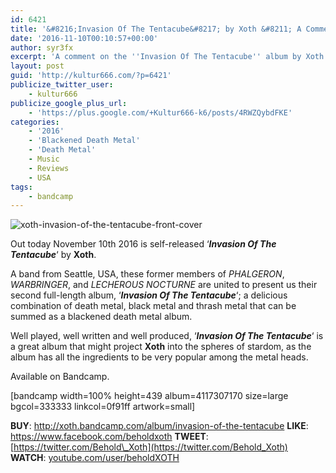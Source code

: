 ```yaml
---
id: 6421
title: '&#8216;Invasion Of The Tentacube&#8217; by Xoth &#8211; A Comment'
date: '2016-11-10T00:10:57+00:00'
author: syr3fx
excerpt: 'A comment on the ''Invasion Of The Tentacube'' album by Xoth (2016)'
layout: post
guid: 'http://kultur666.com/?p=6421'
publicize_twitter_user:
    - kultur666
publicize_google_plus_url:
    - 'https://plus.google.com/+Kultur666-k6/posts/4RWZQybdFKE'
categories:
    - '2016'
    - 'Blackened Death Metal'
    - 'Death Metal'
    - Music
    - Reviews
    - USA
tags:
    - bandcamp
---
```


![xoth-invasion-of-the-tentacube-front-cover](http://localhost:8080/wp-content/uploads/2016/11/xoth-invasion-of-the-tentacube-front-cover.png)

Out today November 10th 2016 is self-released ‘***Invasion Of The Tentacube***‘ by **Xoth**.

A band from Seattle, USA, these former members of *PHALGERON*, *WARBRINGER*, and *LECHEROUS NOCTURNE* are united to present us their second full-length album, ‘***Invasion Of The Tentacube***‘; a delicious combination of death metal, black metal and thrash metal that can be summed as a blackened death metal album.

Well played, well written and well produced, ‘***Invasion Of The Tentacube***‘ is a great album that might project **Xoth** into the spheres of stardom, as the album has all the ingredients to be very popular among the metal heads.

Available on Bandcamp.

\[bandcamp width=100% height=439 album=4117307170 size=large bgcol=333333 linkcol=0f91ff artwork=small\]

**BUY**: <http://xoth.bandcamp.com/album/invasion-of-the-tentacube>
**LIKE**: <https://www.facebook.com/beholdxoth>
**TWEET**: [https://twitter.com/Behold\_Xoth](https://twitter.com/Behold_Xoth)
**WATCH**: [youtube.com/user/beholdXOTH](http://youtube.com/user/beholdXOTH)